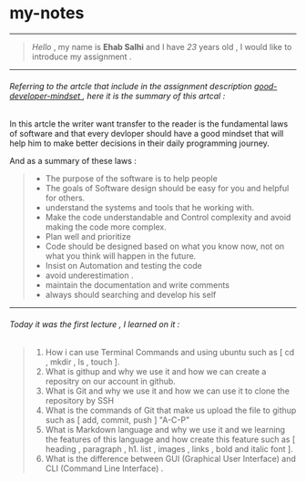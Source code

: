 # my-notes

---

> *Hello* , my name is **Ehab Salhi** and I have *23* years old , I would like to introduce my assignment .  

---

<!-- First paragraph  -->

###### Referring to the artcle that include in the assignment description [good-developer-mindset ](https://www.freecodecamp.org/news/learn-the-fundamentals-of-a-good-developer-mindset-in-15-minutes-81321ab8a682/) , here it is the summary of this artcal : 

In this artcle the writer want transfer to the reader is the fundamental laws of software and that every devloper should have a good mindset that will help him to make better decisions in their daily programming journey.

And as a summary of these laws : 
>* The purpose of the software is to help people 
>* The goals of Software design should be easy for you and helpful for others.
>*  understand the systems and tools that he working with.
>* Make the code understandable and Control complexity and avoid making the code more complex.
>* Plan well and prioritize
>* Code should be designed based on what you know now, not on what you think will happen in the future.
>* Insist on Automation and testing the code
>* avoid underestimation .
>* maintain the documentation and write comments
>* always should searching and develop his self

---
<!-- Second paragraph  -->
###### Today it was the first lecture , I learned on it : 

>1. How i can use Terminal Commands and using ubuntu such as [ cd , mkdir , ls , touch ].
>1. What is githup and why we use it and how we can create a repositry on our account in github.
>1. What is Git and why we use it and how we can use it to clone the repository by SSH 
>1. What is the commands of Git that make us upload the file to githup such as [ add, commit, push ] "A-C-P"
>1. What is Markdown language and why we use it and we learning the features of this language and how create this feature such as [ heading , paragraph , h1.  list , images , links , bold and italic font ].
>1. What is the difference between GUI (Graphical User Interface) and CLI (Command Line Interface) .


